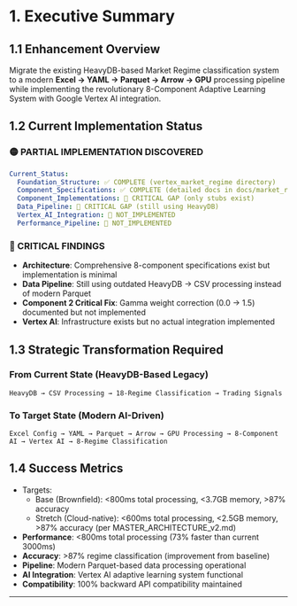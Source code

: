 # **1. Executive Summary**

## **1.1 Enhancement Overview**
Migrate the existing HeavyDB-based Market Regime classification system to a modern **Excel → YAML → Parquet → Arrow → GPU** processing pipeline while implementing the revolutionary 8-Component Adaptive Learning System with Google Vertex AI integration.

## **1.2 Current Implementation Status**

### **🟡 PARTIAL IMPLEMENTATION DISCOVERED**
```yaml
Current_Status:
  Foundation_Structure: ✅ COMPLETE (vertex_market_regime directory)
  Component_Specifications: ✅ COMPLETE (detailed docs in docs/market_regime/)
  Component_Implementations: 🔴 CRITICAL GAP (only stubs exist)
  Data_Pipeline: 🔴 CRITICAL GAP (still using HeavyDB)
  Vertex_AI_Integration: 🔴 NOT_IMPLEMENTED
  Performance_Pipeline: 🔴 NOT_IMPLEMENTED
```

### **🚨 CRITICAL FINDINGS**
- **Architecture**: Comprehensive 8-component specifications exist but implementation is minimal
- **Data Pipeline**: Still using outdated HeavyDB → CSV processing instead of modern Parquet
- **Component 2 Critical Fix**: Gamma weight correction (0.0 → 1.5) documented but not implemented
- **Vertex AI**: Infrastructure exists but no actual integration implemented

## **1.3 Strategic Transformation Required**

### **From Current State** (HeavyDB-Based Legacy)
```
HeavyDB → CSV Processing → 18-Regime Classification → Trading Signals
```

### **To Target State** (Modern AI-Driven)
```
Excel Config → YAML → Parquet → Arrow → GPU Processing → 8-Component AI → Vertex AI → 8-Regime Classification
```

## **1.4 Success Metrics**
- Targets:
  - Base (Brownfield): <800ms total processing, <3.7GB memory, >87% accuracy
  - Stretch (Cloud-native): <600ms total processing, <2.5GB memory, >87% accuracy (per MASTER_ARCHITECTURE_v2.md)
- **Performance**: <800ms total processing (73% faster than current 3000ms)
- **Accuracy**: >87% regime classification (improvement from baseline)
- **Pipeline**: Modern Parquet-based data processing operational
- **AI Integration**: Vertex AI adaptive learning system functional
- **Compatibility**: 100% backward API compatibility maintained

---
